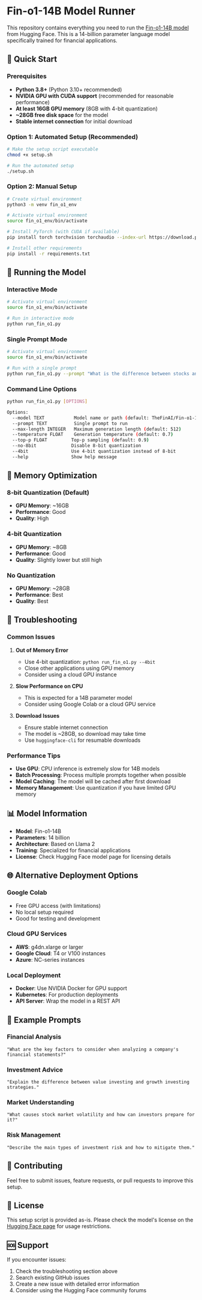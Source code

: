 # Fin-o1-14B Model Runner

This repository contains everything you need to run the [Fin-o1-14B model](https://huggingface.co/TheFinAI/Fin-o1-14B) from Hugging Face. This is a 14-billion parameter language model specifically trained for financial applications.

## 🚀 Quick Start

### Prerequisites

- **Python 3.8+** (Python 3.10+ recommended)
- **NVIDIA GPU with CUDA support** (recommended for reasonable performance)
- **At least 16GB GPU memory** (8GB with 4-bit quantization)
- **~28GB free disk space** for the model
- **Stable internet connection** for initial download

### Option 1: Automated Setup (Recommended)

```bash
# Make the setup script executable
chmod +x setup.sh

# Run the automated setup
./setup.sh
```

### Option 2: Manual Setup

```bash
# Create virtual environment
python3 -m venv fin_o1_env

# Activate virtual environment
source fin_o1_env/bin/activate

# Install PyTorch (with CUDA if available)
pip install torch torchvision torchaudio --index-url https://download.pytorch.org/whl/cu118

# Install other requirements
pip install -r requirements.txt
```

## 🎯 Running the Model

### Interactive Mode

```bash
# Activate virtual environment
source fin_o1_env/bin/activate

# Run in interactive mode
python run_fin_o1.py
```

### Single Prompt Mode

```bash
# Activate virtual environment
source fin_o1_env/bin/activate

# Run with a single prompt
python run_fin_o1.py --prompt "What is the difference between stocks and bonds?"
```

### Command Line Options

```bash
python run_fin_o1.py [OPTIONS]

Options:
  --model TEXT           Model name or path (default: TheFinAI/Fin-o1-14B)
  --prompt TEXT          Single prompt to run
  --max-length INTEGER   Maximum generation length (default: 512)
  --temperature FLOAT    Generation temperature (default: 0.7)
  --top-p FLOAT         Top-p sampling (default: 0.9)
  --no-8bit             Disable 8-bit quantization
  --4bit                Use 4-bit quantization instead of 8-bit
  --help                Show help message
```

## 💾 Memory Optimization

### 8-bit Quantization (Default)
- **GPU Memory**: ~16GB
- **Performance**: Good
- **Quality**: High

### 4-bit Quantization
- **GPU Memory**: ~8GB
- **Performance**: Good
- **Quality**: Slightly lower but still high

### No Quantization
- **GPU Memory**: ~28GB
- **Performance**: Best
- **Quality**: Best

## 🔧 Troubleshooting

### Common Issues

1. **Out of Memory Error**
   - Use 4-bit quantization: `python run_fin_o1.py --4bit`
   - Close other applications using GPU memory
   - Consider using a cloud GPU instance

2. **Slow Performance on CPU**
   - This is expected for a 14B parameter model
   - Consider using Google Colab or a cloud GPU service

3. **Download Issues**
   - Ensure stable internet connection
   - The model is ~28GB, so download may take time
   - Use `huggingface-cli` for resumable downloads

### Performance Tips

- **Use GPU**: CPU inference is extremely slow for 14B models
- **Batch Processing**: Process multiple prompts together when possible
- **Model Caching**: The model will be cached after first download
- **Memory Management**: Use quantization if you have limited GPU memory

## 📊 Model Information

- **Model**: Fin-o1-14B
- **Parameters**: 14 billion
- **Architecture**: Based on Llama 2
- **Training**: Specialized for financial applications
- **License**: Check Hugging Face model page for licensing details

## 🌐 Alternative Deployment Options

### Google Colab
- Free GPU access (with limitations)
- No local setup required
- Good for testing and development

### Cloud GPU Services
- **AWS**: g4dn.xlarge or larger
- **Google Cloud**: T4 or V100 instances
- **Azure**: NC-series instances

### Local Deployment
- **Docker**: Use NVIDIA Docker for GPU support
- **Kubernetes**: For production deployments
- **API Server**: Wrap the model in a REST API

## 📝 Example Prompts

### Financial Analysis
```
"What are the key factors to consider when analyzing a company's financial statements?"
```

### Investment Advice
```
"Explain the difference between value investing and growth investing strategies."
```

### Market Understanding
```
"What causes stock market volatility and how can investors prepare for it?"
```

### Risk Management
```
"Describe the main types of investment risk and how to mitigate them."
```

## 🤝 Contributing

Feel free to submit issues, feature requests, or pull requests to improve this setup.

## 📄 License

This setup script is provided as-is. Please check the model's license on the [Hugging Face page](https://huggingface.co/TheFinAI/Fin-o1-14B) for usage restrictions.

## 🆘 Support

If you encounter issues:
1. Check the troubleshooting section above
2. Search existing GitHub issues
3. Create a new issue with detailed error information
4. Consider using the Hugging Face community forums
